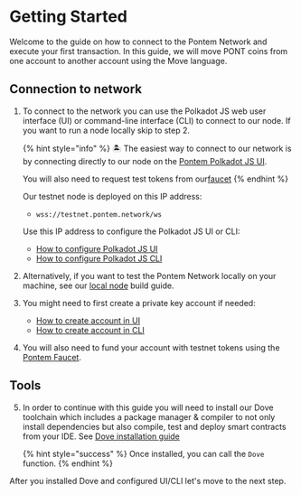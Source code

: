 # Getting Started

Welcome to the guide on how to connect to the Pontem Network and execute your first transaction. In this guide, we will move PONT coins from one account to another account using the Move language.

## Connection to network

1. To connect to the network you can use the Polkadot JS web user interface (UI) or command-line interface (CLI) to connect to our node. If you want to run a node locally skip to step 2. 

    {% hint style="info" %}
    🏝️ The easiest way to connect to our network is by connecting directly to our node on the [Pontem Polkadot JS UI](https://polkadot.js.org/apps/?rpc=wss%3A%2F%2Ftestnet.pontem.network%2Fws#/accounts).

    You will also need to request test tokens from our[faucet](https://t.me/pontem_faucet_bot)
    {% endhint %}

    Our testnet node is deployed on this IP address:

    * `wss://testnet.pontem.network/ws`
    
    Use this IP address to configure the Polkadot JS UI or CLI: 

    * [How to configure Polkadot JS UI](./ui.md)
    * [How to configure Polkadot JS CLI](./cli.md)

2. Alternatively, if you want to test the Pontem Network locally on your machine, see our [local node](./local_node.md) build guide.

3. You might need to first create a private key account if needed:

    * [How to create account in UI](./ui.md#account-creation)
    * [How to create account in CLI](./cli.md#account-creation)

4. You will also need to fund your account with testnet tokens using the [Pontem Faucet](https://t.me/pontem_faucet_bot).

## Tools

5. In order to continue with this guide you will need to install our Dove toolchain which includes a package manager & compiler to not only install dependencies but also compile, test and deploy smart contracts from your IDE. 
    See [Dove installation guide](./../move_vm/compiler_&_toolset.md#Dove)
    
    {% hint style="success" %}
    Once installed, you can call the `Dove` function.
    {% endhint %}


After you installed Dove and configured UI/CLI let's move to the next step.
